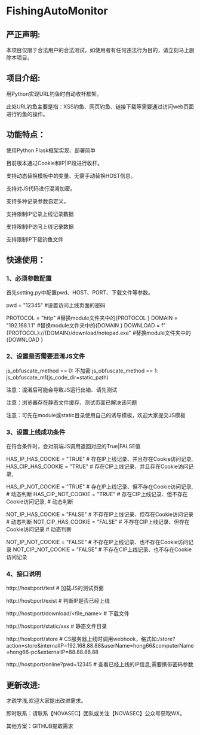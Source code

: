 # FishingAutoMonitor


## 严正声明:

本项目仅限于合法用户的合法测试，如使用者有任何违法行为目的，请立刻马上删除本项目。



## 项目介绍:

用Python实现URL钓鱼时自动收杆框架。

此处URL钓鱼主要是指：XSS钓鱼、网页钓鱼、链接下载等需要通过访问web页面进行钓鱼的操作。





## 功能特点：

使用Python Flask框架实现、部署简单

目前版本通过Cookie和IP|IP段进行收杆。

支持动态替换模板中的变量、无需手动替换HOST信息。

支持对JS代码进行混淆加密。

支持多种记录参数自定义。

支持限制IP记录上线记录数据

支持限制IP访问上线记录数据

支持限制IP下载钓鱼文件

## 快速使用：

### 1、必须参数配置

首先setting.py中配置pwd、HOST、PORT、下载文件等参数。

pwd = "12345"   #设置访问上线页面的密码

PROTOCOL = "http"     #替换module文件夹中的{PROTOCOL }
DOMAIN = "192.168.1.1"    #替换module文件夹中的{DOMAIN }
DOWNLOAD = f"{PROTOCOL}://{DOMAIN}/download/notepad.exe" #替换module文件夹中的{DOWNLOAD }



### 2、设置是否需要混淆JS文件

 js_obfuscate_method == 0: 不加密
 js_obfuscate_method == 1: js_obfuscate_m1(js_code_dir=static_path)  

注意：混淆后可能会导致JS运行出错、请先测试

注意：浏览器存在静态文件缓存、测试页面已解决该问题

注意：可先在module或static目录使用自己的诱导模板，欢迎大家提交JS模板



### 3、设置上线成功条件



在符合条件时，会对前端JS调用返回对应的True|FALSE值

HAS_IP_HAS_COOKIE = "TRUE"  # 存在IP上线记录、并且存在Cookie访问记录,
HAS_CIP_HAS_COOKIE = "TRUE"  # 存在CIP上线记录、并且存在Cookie访问记录,

HAS_IP_NOT_COOKIE = "TRUE"  # 存在IP上线记录、但不存在Cookie访问记录, # 动态判断
HAS_CIP_NOT_COOKIE = "TRUE"  # 存在CIP上线记录、但不存在Cookie访问记录, # 动态判断

NOT_IP_HAS_COOKIE = "FALSE"  # 不存在IP上线记录、但存在Cookie访问记录 # 动态判断
NOT_CIP_HAS_COOKIE = "FALSE"  # 不存在CIP上线记录、但存在Cookie访问记录 # 动态判断

NOT_IP_NOT_COOKIE = "FALSE"  # 不存在IP上线记录、也不存在Cookie访问记录
NOT_CIP_NOT_COOKIE = "FALSE"  # 不存在CIP上线记录、也不存在Cookie访问记录



### 4、接口说明

http://host:port/test  # 加载JS的测试页面

http://host:port/exist # 判断IP是否已经上线

http://host:port/download/<file_name> # 下载文件

http://host:port/static/xxx # 静态文件目录

http://host:port/store # CS服务器上线时调用webhook，格式如:/store?action=store&internalIP=192.168.88.88&userName=hong66&computerName=hong66-pc&externalIP=88.88.88.88

http://host:port/online?pwd=12345  # 查看已经上线的IP信息,需要携带密码参数



## 更新改进:

才疏学浅,欢迎大家提出改进需求。

即时联系：请联系【NOVASEC】团队或关注【NOVASEC】公众号获取WX。

其他方案：GITHUB提取需求


